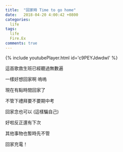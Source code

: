 ```yaml
---
title:  "回家時 Time to go home"
date:   2018-04-20 4:00:42 +0800
categories: 
  life
tags:
  life
  Fire.Ex
comments: true
---
```



{% include youtubePlayer.html id='c9PEYJdwdwI' %}



這首歌救生班已經聽過無數遍  

一樣好想回家啊 嗚嗚  

現在有點時間回家了  

不管下禮拜要不要期中考  

回家念也可以 (這樣騙自己)   

好啦反正還有下次  

其他事物也暫時先不管

回家充電！



